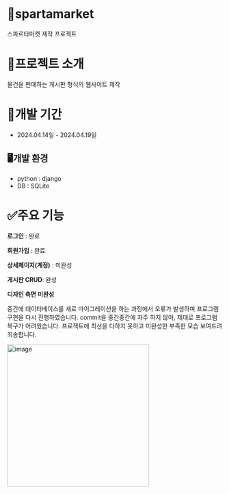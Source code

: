 # 🔡spartamarket
스파르타마켓 제작 프로젝트
# 📝프로젝트 소개
물건을 판매하는 게시판 형식의 웹사이트 제작
# 📅개발 기간
* 2024.04.14일 - 2024.04.19일

## 🖥️개발 환경
* python : django
* DB : SQLite

# ✅주요 기능
**로그인**  : 완료

**회원가입** : 완료

**상세페이지(계정)** : 미완성

**게시판 CRUD**: 완성

**디자인 측면 미완성**

중간에 데이터베이스를 새로 마이그레이션을 하는 과정에서 오류가 발생하며 프로그램 구현을 다시 진행하였습니다.
commit을 중간중간에 자주 하지 않아, 제대로 프로그램 복구가 어려웠습니다.
프로젝트에 최선을 다하지 못하고 미완성한 부족한 모습 보여드려 죄송합니다.

<spartamarket ERD>
<img width="332" alt="image" src="https://github.com/YugyeongHyun/spartamarket/assets/160835276/f2338463-5398-4bca-a0c7-c83aa4461efb">
